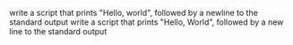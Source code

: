 write a script that prints "Hello, world", followed by a newline to the standard output
write a script that prints "Hello, World", followed by a new line to the standard output
